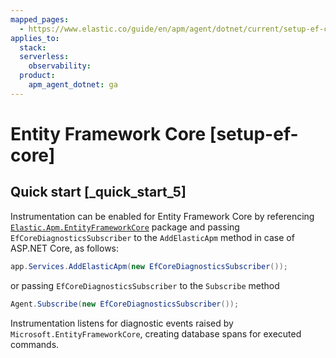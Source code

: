 ```yaml
---
mapped_pages:
  - https://www.elastic.co/guide/en/apm/agent/dotnet/current/setup-ef-core.html
applies_to:
  stack:
  serverless:
    observability:
  product:
    apm_agent_dotnet: ga
---
```


# Entity Framework Core [setup-ef-core]


## Quick start [_quick_start_5]

Instrumentation can be enabled for Entity Framework Core by referencing [`Elastic.Apm.EntityFrameworkCore`](https://www.nuget.org/packages/Elastic.Apm.EntityFrameworkCore) package and passing `EfCoreDiagnosticsSubscriber` to the `AddElasticApm` method in case of ASP.NET Core, as follows:

```csharp
app.Services.AddElasticApm(new EfCoreDiagnosticsSubscriber());
```

or passing `EfCoreDiagnosticsSubscriber` to the `Subscribe` method

```csharp
Agent.Subscribe(new EfCoreDiagnosticsSubscriber());
```

Instrumentation listens for diagnostic events raised by `Microsoft.EntityFrameworkCore`, creating database spans for executed commands.
